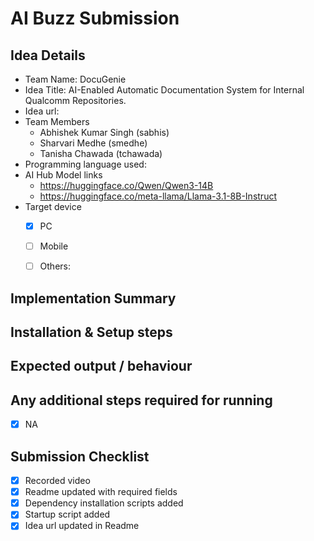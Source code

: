 # AI Buzz Submission

## Idea Details
- Team Name: DocuGenie
- Idea Title: AI-Enabled Automatic Documentation System for Internal Qualcomm Repositories.​
- Idea url: [<!-- Link to your idea in AI Buzz portal -->](https://aibuzz.qualcomm.com/idea/4507)
- Team Members
  - Abhishek Kumar Singh (sabhis)
  - Sharvari Medhe (smedhe)
  - Tanisha Chawada (tchawada)
- Programming language used: 
- AI Hub Model links
  - https://huggingface.co/Qwen/Qwen3-14B
  - https://huggingface.co/meta-llama/Llama-3.1-8B-Instruct
- Target device
  - [x] PC
  - [ ] Mobile
  - [ ] Others: <!-- Specify the device --> 


## Implementation Summary
<!-- 
Write a summary of what you have developed and how user can navigate the code base. 
Mention important files/functions to check, limitations of current implementation and future scope.
-->

## Installation & Setup steps
<!-- 
Mention in detail how a reviewer can install and run your project. Prefereable include a script to automate the setup.
Make sure to include the pre-requisite packages/assumptions (e.g. Java, Android Studio) in detail.
-->

## Expected output / behaviour
<!-- 
Provide details of expected behaviour and output.
Mention how the reviewer can validate the prototype is doing what it is intended to.
If your prototype requires some files / data for evaluation, make sure to provide the files along with instructions on using them.
-->

## Any additional steps required for running
- [x] NA
<!-- 
Mention any additional requirements here. If not, leave the NA.
-->

## Submission Checklist
- [x] Recorded video
- [x] Readme updated with required fields
- [x] Dependency installation scripts added
- [x] Startup script added
- [x] Idea url updated in Readme